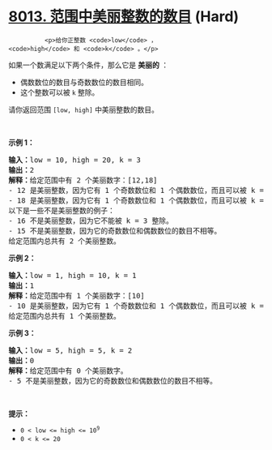 # [8013. 范围中美丽整数的数目][link] (Hard)

[link]: https://leetcode.cn/contest/biweekly-contest-111/problems/number-of-beautiful-integers-in-the-range/


              <p>给你正整数 <code>low</code> ，<code>high</code> 和 <code>k</code> 。</p>

<p>如果一个数满足以下两个条件，那么它是 <strong>美丽的</strong> ：</p>

<ul>
    <li>偶数数位的数目与奇数数位的数目相同。</li>
    <li>这个整数可以被 <code>k</code> 整除。</li>
</ul>

<p>请你返回范围 <code>[low, high]</code> 中美丽整数的数目。</p>

<p> </p>

<p><strong class="example">示例 1：</strong></p>

<pre><b>输入：</b>low = 10, high = 20, k = 3
<b>输出：</b>2
<b>解释：</b>给定范围中有 2 个美丽数字：[12,18]
- 12 是美丽整数，因为它有 1 个奇数数位和 1 个偶数数位，而且可以被 k = 3 整除。
- 18 是美丽整数，因为它有 1 个奇数数位和 1 个偶数数位，而且可以被 k = 3 整除。
以下是一些不是美丽整数的例子：
- 16 不是美丽整数，因为它不能被 k = 3 整除。
- 15 不是美丽整数，因为它的奇数数位和偶数数位的数目不相等。
给定范围内总共有 2 个美丽整数。
</pre>

<p><strong class="example">示例 2：</strong></p>

<pre><b>输入：</b>low = 1, high = 10, k = 1
<b>输出：</b>1
<b>解释：</b>给定范围中有 1 个美丽数字：[10]
- 10 是美丽整数，因为它有 1 个奇数数位和 1 个偶数数位，而且可以被 k = 1 整除。
给定范围内总共有 1 个美丽整数。
</pre>

<p><strong class="example">示例 3：</strong></p>

<pre><b>输入：</b>low = 5, high = 5, k = 2
<b>输出：</b>0
<b>解释：</b>给定范围中有 0 个美丽数字。
- 5 不是美丽整数，因为它的奇数数位和偶数数位的数目不相等。
</pre>

<p> </p>

<p><strong>提示：</strong></p>

<ul>
    <li><code>0 &lt; low &lt;= high &lt;= 10<sup>9</sup></code></li>
    <li><code>0 &lt; k &lt;= 20</code></li>
</ul>

            
